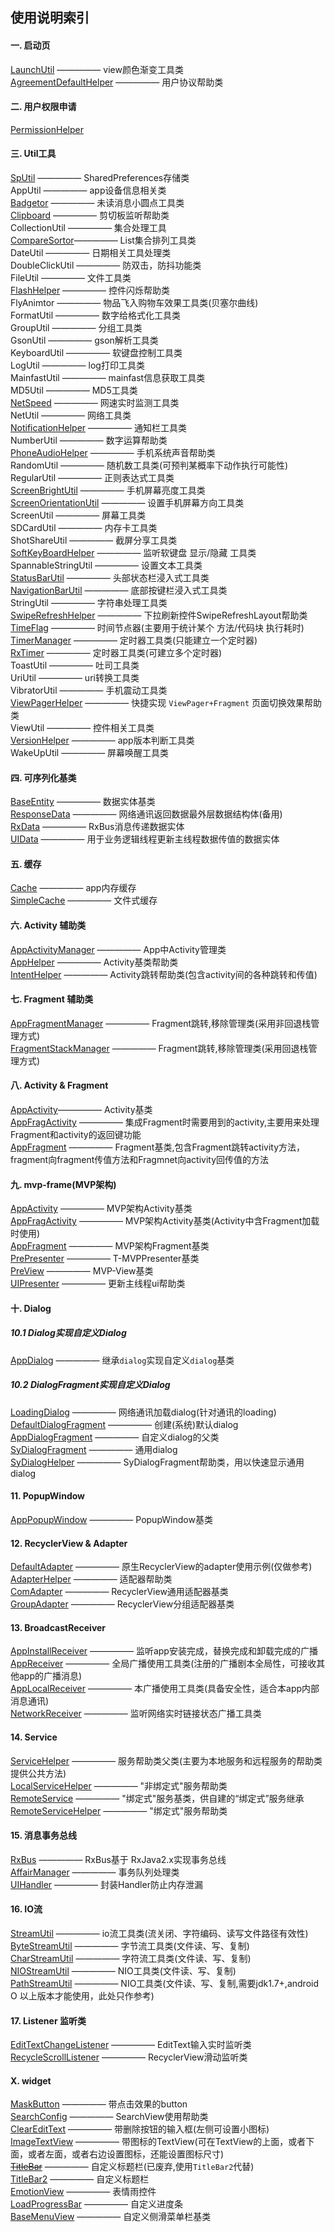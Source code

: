 ## 使用说明索引  

#### 一. 启动页  
[LaunchUtil](https://github.com/ShaoqiangPei/AndroidLibrary/blob/master/read/LaunchUtil%E4%BD%BF%E7%94%A8%E8%AF%B4%E6%98%8E.md) ————— view颜色渐变工具类  
[AgreementDefaultHelper](https://github.com/ShaoqiangPei/AndroidLibrary/blob/master/read2020/AgreementDefaultHelper%E4%BD%BF%E7%94%A8%E8%AF%B4%E6%98%8E.md) ————— 用户协议帮助类  
#### 二. 用户权限申请  
[PermissionHelper](https://github.com/ShaoqiangPei/AndroidLibrary/blob/master/read/PermissionHelper%E4%BD%BF%E7%94%A8%E8%AF%B4%E6%98%8E.md
)
#### 三. Util工具  
[SpUtil](https://github.com/ShaoqiangPei/AndroidLibrary/blob/master/read/SpUtil%E4%BD%BF%E7%94%A8%E8%AF%B4%E6%98%8E.md)                  ————— SharedPreferences存储类  
AppUtil ————— app设备信息相关类  
[Badgetor](https://github.com/ShaoqiangPei/AndroidLibrary/blob/master/read/Badgetor%E4%BD%BF%E7%94%A8%E8%AF%B4%E6%98%8E.md) ————— 未读消息小圆点工具类  
[Clipboard](https://github.com/ShaoqiangPei/AndroidLibrary/blob/master/read/Clipboard%E4%BD%BF%E7%94%A8%E8%AF%B4%E6%98%8E.md) ————— 剪切板监听帮助类  
CollectionUtil ————— 集合处理工具  
[CompareSortor](https://github.com/ShaoqiangPei/AndroidLibrary/blob/master/read/CompareSortor%E4%BD%BF%E7%94%A8%E8%AF%B4%E6%98%8E.md)————— List集合排列工具类  
DateUtil ————— 日期相关工具处理类  
DoubleClickUtil ————— 防双击，防抖功能类  
FileUtil ————— 文件工具类  
[FlashHelper](https://github.com/ShaoqiangPei/AndroidLibrary/blob/master/read/FlashHelper使用说明.md) ————— 控件闪烁帮助类  
FlyAnimtor ————— 物品飞入购物车效果工具类(贝塞尔曲线)  
FormatUtil ————— 数字给格式化工具类  
GroupUtil ————— 分组工具类  
GsonUtil ————— gson解析工具类  
KeyboardUtil ————— 软键盘控制工具类  
LogUtil ————— log打印工具类  
MainfastUtil ————— mainfast信息获取工具类  
MD5Util ————— MD5工具类  
[NetSpeed](https://github.com/ShaoqiangPei/AndroidLibrary/blob/master/read/NetSpeed%E4%BD%BF%E7%94%A8%E8%AF%B4%E6%98%8E.md) ————— 网速实时监测工具类  
NetUtil ————— 网络工具类  
[NotificationHelper](https://github.com/ShaoqiangPei/AndroidLibrary/blob/master/read/NotificationHelper%E4%BD%BF%E7%94%A8%E8%AF%B4%E6%98%8E.md) ————— 通知栏工具类  
NumberUtil ————— 数字运算帮助类  
[PhoneAudioHelper](https://github.com/ShaoqiangPei/AndroidLibrary/blob/master/read/PhoneAudioHelper%E4%BD%BF%E7%94%A8%E8%AF%B4%E6%98%8E.md) ————— 手机系统声音帮助类  
RandomUtil ————— 随机数工具类(可预判某概率下动作执行可能性)  
RegularUtil ————— 正则表达式工具类  
[ScreenBrightUtil](https://github.com/ShaoqiangPei/AndroidLibrary/blob/master/read2020/ScreenBrightUtil%E4%BD%BF%E7%94%A8%E8%AF%B4%E6%98%8E.md) ————— 手机屏幕亮度工具类  
[ScreenOrientationUtil](https://github.com/ShaoqiangPei/AndroidLibrary/blob/master/read2020/ScreenOrientationUtil%E4%BD%BF%E7%94%A8%E8%AF%B4%E6%98%8E.md) ————— 设置手机屏幕方向工具类  
ScreenUtil ————— 屏幕工具类  
SDCardUtil ————— 内存卡工具类  
ShotShareUtil ————— 截屏分享工具类  
[SoftKeyBoardHelper](https://github.com/ShaoqiangPei/AndroidLibrary/blob/master/read/SoftKeyBoardHelper%E4%BD%BF%E7%94%A8%E8%AF%B4%E6%98%8E.md) ————— 监听软键盘 显示/隐藏 工具类  
SpannableStringUtil ————— 设置文本工具类  
[StatusBarUtil](https://github.com/ShaoqiangPei/AndroidLibrary/blob/master/read/StatusBarUtil%26NavigationBarUtil%E6%B5%B8%E5%85%A5%E5%BC%8F%E7%8A%B6%E6%80%81%E6%A0%8F%E4%BD%BF%E7%94%A8%E8%AF%B4%E6%98%8E.md) ————— 头部状态栏浸入式工具类  
[NavigationBarUtil](https://github.com/ShaoqiangPei/AndroidLibrary/blob/master/read/StatusBarUtil%26NavigationBarUtil%E6%B5%B8%E5%85%A5%E5%BC%8F%E7%8A%B6%E6%80%81%E6%A0%8F%E4%BD%BF%E7%94%A8%E8%AF%B4%E6%98%8E.md) ————— 底部按键栏浸入式工具类  
StringUtil ————— 字符串处理工具类  
[SwipeRefreshHelper](https://github.com/ShaoqiangPei/AndroidLibrary/blob/master/read2020/SwipeRefreshHelper%E4%BD%BF%E7%94%A8%E8%AF%B4%E6%98%8E.md) ————— 下拉刷新控件SwipeRefreshLayout帮助类  
[TimeFlag](https://github.com/ShaoqiangPei/AndroidLibrary/blob/master/read/TimeFlag%E4%BD%BF%E7%94%A8%E8%AF%B4%E6%98%8E.md
) ————— 时间节点器(主要用于统计某个 方法/代码块 执行耗时)   
[TimerManager](https://github.com/ShaoqiangPei/AndroidLibrary/blob/master/read/TimerManager使用说明.md) ————— 定时器工具类(只能建立一个定时器)  
[RxTimer](https://github.com/ShaoqiangPei/AndroidLibrary/blob/master/read/RxTimer%E5%AE%9A%E6%97%B6%E5%99%A8%E4%BD%BF%E7%94%A8%E8%AF%B4%E6%98%8E.md) ————— 定时器工具类(可建立多个定时器)  
ToastUtil ————— 吐司工具类  
UriUtil ————— uri转换工具类  
VibratorUtil ————— 手机震动工具类  
[ViewPagerHelper](https://github.com/ShaoqiangPei/AndroidLibrary/blob/master/read/ViewPagerHelper%E4%BD%BF%E7%94%A8%E8%AF%B4%E6%98%8E.md) ————— 快捷实现 `ViewPager+Fragment` 页面切换效果帮助类  
ViewUtil ————— 控件相关工具类  
[VersionHelper](https://github.com/ShaoqiangPei/AndroidLibrary/blob/master/read/VersionHelper%E4%BD%BF%E7%94%A8%E8%AF%B4%E6%98%8E.md) ————— app版本判断工具类  
WakeUpUtil ————— 屏幕唤醒工具类  
#### 四. 可序列化基类
[BaseEntity](https://github.com/ShaoqiangPei/AndroidLibrary/blob/master/read/BaseEntity%E4%BD%BF%E7%94%A8%E8%AF%B4%E6%98%8E.md) ————— 数据实体基类  
[ResponseData](https://github.com/ShaoqiangPei/AndroidLibrary/blob/master/androidlibrary/commonlibrary/src/main/java/com/android/commonlibrary/entity/ResponseData.java) ————— 网络通讯返回数据最外层数据结构体(备用)  
[RxData](https://github.com/ShaoqiangPei/AndroidLibrary/blob/master/androidlibrary/commonlibrary/src/main/java/com/android/commonlibrary/entity/RxData.java) ————— RxBus消息传递数据实体  
[UIData](https://github.com/ShaoqiangPei/AndroidLibrary/blob/master/androidlibrary/commonlibrary/src/main/java/com/android/commonlibrary/entity/UIData.java) ————— 用于业务逻辑线程更新主线程数据传值的数据实体  
#### 五. 缓存
[Cache](https://github.com/ShaoqiangPei/AndroidLibrary/blob/master/read/Cache%E4%BD%BF%E7%94%A8%E8%AF%B4%E6%98%8E.md) ————— app内存缓存  
[SimpleCache](https://github.com/ShaoqiangPei/AndroidLibrary/blob/master/read/SimpleCache%E4%BD%BF%E7%94%A8%E8%AF%B4%E6%98%8E.md) ————— 文件式缓存 
#### 六. Activity 辅助类
[AppActivityManager](https://github.com/ShaoqiangPei/AndroidLibrary/blob/master/read/AppActivityManager%E4%BD%BF%E7%94%A8%E8%AF%B4%E6%98%8E.md
) ————— App中Activity管理类  
[AppHelper](https://github.com/ShaoqiangPei/AndroidLibrary/blob/master/read/AppHelper%E4%BD%BF%E7%94%A8%E8%AF%B4%E6%98%8E.md
) ————— Activity基类帮助类  
[IntentHelper](https://github.com/ShaoqiangPei/AndroidLibrary/blob/master/read/IntentHelper%E4%BD%BF%E7%94%A8%E8%AF%B4%E6%98%8E.md
) ————— Activity跳转帮助类(包含activity间的各种跳转和传值)  
#### 七. Fragment 辅助类  
[AppFragmentManager](https://github.com/ShaoqiangPei/AndroidLibrary/blob/master/read/AppFragmentManager%E4%BD%BF%E7%94%A8%E8%AF%B4%E6%98%8E.md) ————— Fragment跳转,移除管理类(采用非回退栈管理方式)  
[FragmentStackManager](https://github.com/ShaoqiangPei/AndroidLibrary/blob/master/read/FragmentStackManager%E4%BD%BF%E7%94%A8%E8%AF%B4%E6%98%8E.md) ————— Fragment跳转,移除管理类(采用回退栈管理方式) 
#### 八. Activity & Fragment
[AppActivity](https://github.com/ShaoqiangPei/AndroidLibrary/blob/master/read/AppActivity%E4%BD%BF%E7%94%A8%E8%AF%B4%E6%98%8E.md)————— Activity基类  
[AppFragActivity](https://github.com/ShaoqiangPei/AndroidLibrary/blob/master/read/AppFragActivity%E4%BD%BF%E7%94%A8%E8%AF%B4%E6%98%8E.md) ————— 集成Fragment时需要用到的activity,主要用来处理Fragment和activity的返回键功能  
[AppFragment](https://github.com/ShaoqiangPei/AndroidLibrary/blob/master/read/AppFragment%E4%BD%BF%E7%94%A8%E8%AF%B4%E6%98%8E.md) ————— Fragment基类,包含Fragment跳转activity方法，fragment向fragment传值方法和Fragmnet向activity回传值的方法  
#### 九. mvp-frame(MVP架构)
[AppActivity](https://github.com/ShaoqiangPei/AndroidLibrary/blob/master/read/mvp-frame%E4%BD%BF%E7%94%A8%E8%AF%B4%E6%98%8E.md) ————— MVP架构Activity基类  
[AppFragActivity](https://github.com/ShaoqiangPei/AndroidLibrary/blob/master/read/mvp-frame%E4%BD%BF%E7%94%A8%E8%AF%B4%E6%98%8E.md) ————— MVP架构Activity基类(Activity中含Fragment加载时使用)  
[AppFragment](https://github.com/ShaoqiangPei/AndroidLibrary/blob/master/read/mvp-frame%E4%BD%BF%E7%94%A8%E8%AF%B4%E6%98%8E.md) ————— MVP架构Fragment基类  
[PrePresenter](https://github.com/ShaoqiangPei/AndroidLibrary/blob/master/read/mvp-frame%E4%BD%BF%E7%94%A8%E8%AF%B4%E6%98%8E.md) ————— T-MVPPresenter基类  
[PreView](https://github.com/ShaoqiangPei/AndroidLibrary/blob/master/read/mvp-frame%E4%BD%BF%E7%94%A8%E8%AF%B4%E6%98%8E.md) ————— MVP-View基类  
[UIPresenter](https://github.com/ShaoqiangPei/AndroidLibrary/blob/master/read/UIPresenter%E4%BD%BF%E7%94%A8%E8%AF%B4%E6%98%8E.md) ————— 更新主线程ui帮助类  
#### 十. Dialog 
##### 10.1 Dialog实现自定义Dialog
[AppDialog](https://github.com/ShaoqiangPei/AndroidLibrary/blob/master/read/AppDialog%E4%BD%BF%E7%94%A8%E8%AF%B4%E6%98%8E.md
) ————— 继承`dialog`实现自定义`dialog`基类  
##### 10.2 DialogFragment实现自定义Dialog
[LoadingDialog](https://github.com/ShaoqiangPei/AndroidLibrary/blob/master/read/LoadingDialog%E4%BD%BF%E7%94%A8%E8%AF%B4%E6%98%8E.md) ————— 网络通讯加载dialog(针对通讯的loading)  
[DefaultDialogFragment](https://github.com/ShaoqiangPei/AndroidLibrary/blob/master/read/DefaultDialogFragment%E4%BD%BF%E7%94%A8%E8%AF%B4%E6%98%8E.md
) ————— 创建(系统)默认dialog  
[AppDialogFragment](https://github.com/ShaoqiangPei/AndroidLibrary/blob/master/read/AppDialogFragment使用说明.md) ————— 自定义dialog的父类  
[SyDialogFragment](https://github.com/ShaoqiangPei/AndroidLibrary/blob/master/read/SyDialogFragment使用说明.md) ————— 通用dialog  
[SyDialogHelper](https://github.com/ShaoqiangPei/AndroidLibrary/blob/master/read/SyDialogHelper使用说明.md) ————— SyDialogFragment帮助类，用以快速显示通用dialog  
#### 11. PopupWindow 
[AppPopupWindow](https://github.com/ShaoqiangPei/AndroidLibrary/blob/master/read/AppPopupWindow使用说明.md) ————— PopupWindow基类  
#### 12. RecyclerView & Adapter  
[DefaultAdapter](https://github.com/ShaoqiangPei/AndroidLibrary/blob/master/androidlibrary/commonlibrary/src/main/java/com/android/commonlibrary/adapter/item_adapter/DefaultAdapter.java) ————— 原生RecyclerView的adapter使用示例(仅做参考)  
[AdapterHelper](https://github.com/ShaoqiangPei/AndroidLibrary/blob/master/read/AdapterHelper使用说明.md) ————— 适配器帮助类  
[ComAdapter](https://github.com/ShaoqiangPei/AndroidLibrary/blob/master/read/ComAdapter使用说明.md) ————— RecyclerView通用适配器基类  
[GroupAdapter](https://github.com/ShaoqiangPei/AndroidLibrary/blob/master/read/GroupAdapter使用说明.md) ————— RecyclerView分组适配器基类  
#### 13. BroadcastReceiver 
[AppInstallReceiver](https://github.com/ShaoqiangPei/AndroidLibrary/blob/master/read/AppInstallReceiver使用说明.md) ————— 监听app安装完成，替换完成和卸载完成的广播  
[AppReceiver](https://github.com/ShaoqiangPei/AndroidLibrary/blob/master/read/AppReceiver使用说明.md) ————— 全局广播使用工具类(注册的广播剧本全局性，可接收其他app的广播消息)  
[AppLocalReceiver](https://github.com/ShaoqiangPei/AndroidLibrary/blob/master/read/AppLocalReceiver使用说明.md) ————— 本广播使用工具类(具备安全性，适合本app内部消息通讯)  
[NetworkReceiver](https://github.com/ShaoqiangPei/AndroidLibrary/blob/master/read/NetworkReceiver使用说明.md) ————— 监听网络实时链接状态广播工具类  
#### 14. Service
[ServiceHelper](https://github.com/ShaoqiangPei/AndroidLibrary/blob/master/read/ServiceHelper%E4%BD%BF%E7%94%A8%E8%AF%B4%E6%98%8E.md) ————— 服务帮助类父类(主要为本地服务和远程服务的帮助类提供公共方法)  
[LocalServiceHelper](https://github.com/ShaoqiangPei/AndroidLibrary/blob/master/read/LocalServiceHelper%E4%BD%BF%E7%94%A8%E8%AF%B4%E6%98%8E.md) ————— "非绑定式"服务帮助类  
[RemoteService](https://github.com/ShaoqiangPei/AndroidLibrary/blob/master/read/RemoteService%E4%BD%BF%E7%94%A8%E8%AF%B4%E6%98%8E.md) ————— "绑定式"服务基类，供自建的“绑定式”服务继承  
[RemoteServiceHelper](https://github.com/ShaoqiangPei/AndroidLibrary/blob/master/read/RemoteServiceHelper%E4%BD%BF%E7%94%A8%E8%AF%B4%E6%98%8E.md) ————— "绑定式"服务帮助类   
####  15. 消息事务总线
[RxBus](https://github.com/ShaoqiangPei/AndroidLibrary/blob/master/read/RxBus%E4%BD%BF%E7%94%A8%E8%AF%B4%E6%98%8E.md) ————— RxBus基于 RxJava2.x实现事务总线  
[AffairManager](https://github.com/ShaoqiangPei/AndroidLibrary/blob/master/read/AffairManager%E4%BD%BF%E7%94%A8%E8%AF%B4%E6%98%8E.md) ————— 事务队列处理类  
[UIHandler](https://github.com/ShaoqiangPei/AndroidLibrary/blob/master/read/UIHandler%E4%BD%BF%E7%94%A8%E8%AF%B4%E6%98%8E.md) ————— 封装Handler防止内存泄漏  
####  16. IO流
[StreamUtil](https://github.com/ShaoqiangPei/AndroidLibrary/blob/master/read/StreamUtil%E4%BD%BF%E7%94%A8%E8%AF%B4%E6%98%8E.md) ————— io流工具类(流关闭、字符编码、读写文件路径有效性)  
[ByteStreamUtil](https://github.com/ShaoqiangPei/AndroidLibrary/blob/master/read/ByteStreamUtil%E4%BD%BF%E7%94%A8%E8%AF%B4%E6%98%8E.md) ————— 字节流工具类(文件读、写、复制)  
[CharStreamUtil](https://github.com/ShaoqiangPei/AndroidLibrary/blob/master/read/CharStreamUtil%E4%BD%BF%E7%94%A8%E8%AF%B4%E6%98%8E.md) ————— 字符流工具类(文件读、写、复制)  
[NIOStreamUtil](https://github.com/ShaoqiangPei/AndroidLibrary/blob/master/read/NIOStreamUtil%E4%BD%BF%E7%94%A8%E8%AF%B4%E6%98%8E.md) ————— NIO工具类(文件读、写、复制)  
[PathStreamUtil](https://github.com/ShaoqiangPei/AndroidLibrary/blob/master/androidlibrary/commonlibrary/src/main/java/com/android/commonlibrary/io/nio/PathStreamUtil.java) ————— NIO工具类(文件读、写、复制,需要jdk1.7+,android O 以上版本才能使用，此处只作参考)  
####  17. Listener 监听类
[EditTextChangeListener](https://github.com/ShaoqiangPei/AndroidLibrary/blob/master/read/EditTextChangeListener%E4%BD%BF%E7%94%A8%E8%AF%B4%E6%98%8E.md) ————— EditText输入实时监听类  
[RecycleScrollListener](https://github.com/ShaoqiangPei/AndroidLibrary/blob/master/read/RecycleScrollListener%E4%BD%BF%E7%94%A8%E8%AF%B4%E6%98%8E.md) ————— RecyclerView滑动监听类 

#### X. widget
[MaskButton](https://github.com/ShaoqiangPei/AndroidLibrary/blob/master/read/MaskButton使用说明.md) ————— 带点击效果的button  
[SearchConfig](
https://github.com/ShaoqiangPei/AndroidLibrary/blob/master/read/SearchConfig使用说明.md) ————— SearchView使用帮助类  
[ClearEditText](https://github.com/ShaoqiangPei/AndroidLibrary/blob/master/read/ClearEditText%E4%BD%BF%E7%94%A8%E8%AF%B4%E6%98%8E.md) ————— 带删除按钮的输入框(左侧可设置小图标)  
[ImageTextView](https://github.com/ShaoqiangPei/AndroidLibrary/blob/master/read/ImageTextView%E4%BD%BF%E7%94%A8%E8%AF%B4%E6%98%8E.md) ————— 带图标的TextView(可在TextView的上面，或者下面，或者左面，或者右边设置图标，还能设置图标尺寸)  
~~[TitleBar](https://github.com/ShaoqiangPei/AndroidLibrary/blob/master/read/TitleBar%E4%BD%BF%E7%94%A8%E8%AF%B4%E6%98%8E.md)~~ ————— 自定义标题栏(已废弃,使用`TitleBar2`代替)  
[TitleBar2](https://github.com/ShaoqiangPei/AndroidLibrary/blob/master/read/TitleBar2%E4%BD%BF%E7%94%A8%E8%AF%B4%E6%98%8E.md) ————— 自定义标题栏  
[EmotionView](https://github.com/ShaoqiangPei/AndroidLibrary/blob/master/read/EmotionView%E4%BD%BF%E7%94%A8%E8%AF%B4%E6%98%8E.md) ————— 表情雨控件  
[LoadProgressBar](https://github.com/ShaoqiangPei/AndroidLibrary/blob/master/read/LoadProgressBar%E4%BD%BF%E7%94%A8%E8%AF%B4%E6%98%8E.md) ————— 自定义进度条  
[BaseMenuView](https://github.com/ShaoqiangPei/AndroidLibrary/blob/master/read2020/BaseMenuView%E4%BD%BF%E7%94%A8%E8%AF%B4%E6%98%8E.md) ————— 自定义侧滑菜单栏基类    





